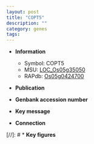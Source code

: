 ```yaml
---
layout: post
title: "COPT5"
description: ""
category: genes
tags: 
---
```


* **Information**  
    + Symbol: COPT5  
    + MSU: [LOC_Os05g35050](http://rice.uga.edu/cgi-bin/ORF_infopage.cgi?orf=LOC_Os05g35050)  
    + RAPdb: [Os05g0424700](http://rapdb.dna.affrc.go.jp/viewer/gbrowse_details/irgsp1?name=Os05g0424700)  

* **Publication**  

* **Genbank accession number**  

* **Key message**  

* **Connection**  

[//]: # * **Key figures**  


